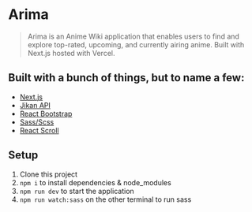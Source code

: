 # Arima

> Arima is an Anime Wiki application that enables users to find and explore top-rated, upcoming, and currently airing anime. Built with Next.js hosted with Vercel.

## Built with a bunch of things, but to name a few:

- [Next.js](https://github.com/vercel/next.js)
- [Jikan API](https://github.com/jikan-me/jikan)
- [React Bootstrap](https://github.com/react-bootstrap/react-bootstrap)
- [Sass/Scss](https://github.com/sass/sass)
- [React Scroll](https://github.com/fisshy/react-scroll)

## Setup

1. Clone this project
2. `npm i` to install dependencies & node_modules
3. `npm run dev` to start the application
4. `npm run watch:sass` on the other terminal to run sass
